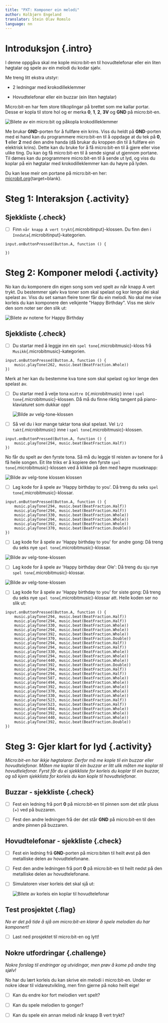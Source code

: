 ```yaml
---
title: "PXT: Komponer ein melodi"
author: Kolbjørn Engeland
translator: Stein Olav Romslo
language: nn
---
```



# Introduksjon {.intro}

I denne oppgåva skal me kople micro:bit-en til hovudtelefonar eller ein liten
høgtalar og spele av ein melodi du kodar sjølv.

Me treng litt ekstra utstyr:

- 2 ledningar med krokodilleklemmer

- Hovudtelefonar eller ein buzzar (ein liten høgtalar)

Micro:bit-en har fem store tilkoplingar på brettet som me kallar portar. Desse
er kopla til store hol og er merka __0__, __1__, __2__, __3V__ og __GND__ på
micro:bit-en.

![Bilete av ein micro:bit og påkopla krokodilleklemmer](kontakt.png)

Me brukar __GND__-porten for å fullføre ein krins. Viss du heldt på __GND__-porten
med ei hand kan du programmere micro:bit-en til å oppdage at du tek på __0__, __1__
eller __2__ med den andre handa (då brukar du kroppen din til å fullføre ein
elektrisk krins). Dette kan du bruke for å få micro:bit-en til å gjere eller
vise ulike ting. Du kan òg få micro:bit-en til å sende signal ut gjennom
portane. Til dømes kan du programmere micro:bit-en til å sende ut lyd, og viss
du koplar på ein høgtalar med krokodilleklemmer kan du høyre på lyden.

Du kan lese meir om portane på micro:bit-en her:
[microbit.org](https://microbit.org/no/guide/hardware/pins/){target=blank}.


# Steg 1: Interaksjon {.activity}

## Sjekkliste {.check}

- [ ] Finn `når knapp A vert trykt`{.microbitinput}-klossen. Du finn den i
`Inndata`{.microbitinput}-kategorien.

```microbit
input.onButtonPressed(Button.A, function () {

})
```


# Steg 2: Komponer melodi {.activity}

No kan du komponere din eigen song som ved spelt av når knapp A vert trykt. Du
bestemmer sjølv kva toner som skal spelast og kor lenge dei skal spelast av.
Viss du set saman fleire toner får du ein melodi. No skal me vise korleis du kan
komponere den velkjente "Happy Birthday". Viss me skriv den som noter ser den
slik ut:

![Bilete av notene for Happy Birthday](noter.png)

## Sjekkliste {.check}

- [ ] Du startar med å leggje inn ein `spel tone`{.microbitmusic}-kloss frå
`Musikk`{.microbitmusic}-kategorien.

```microbit
input.onButtonPressed(Button.A, function () {
    music.playTone(262, music.beat(BeatFraction.Whole))
})
```

Merk at her kan du bestemme kva tone som skal spelast og kor lenge den spelast
av.

- [ ] Du startar med å velje tona `midtre D`{.microbitmusic} inne i
	`spel tone`{.microbitmusic}-klossen. Då må du finne riktig tangent på
	piano-klaviaturet som dukkar opp!

	![Bilde av velg-tone-klossen](velg_tone.png)

- [ ] Så vel du i kor mange taktar tona skal spelast. Vel `1/2 takt`{.microbitmusic}
	inne i `spel tone`{.microbitmusic}-klossen.

```microbit
input.onButtonPressed(Button.A, function () {
    music.playTone(294, music.beat(BeatFraction.Half))
})
```

No får du spelt av den fyrste tona. Så må du leggje til reisten av tonene for å
få heile songen. Eit lite triks er å kopiere den fyrste `spel tone`{.microbitmusic}-klossen
ved å klikke på den med høgre museknapp:

![Bilde av velg-tone klossen klossen](kopier_blokk.png)

- [ ] Lag kode for å spele av 'Happy birthday to you'. Då treng du seks
`spel tone`{.microbitmusic}-klossar.

```microbit
input.onButtonPressed(Button.A, function () {
    music.playTone(294, music.beat(BeatFraction.Half))
    music.playTone(294, music.beat(BeatFraction.Half))
    music.playTone(330, music.beat(BeatFraction.Whole))
    music.playTone(294, music.beat(BeatFraction.Whole))
    music.playTone(392, music.beat(BeatFraction.Whole))
    music.playTone(370, music.beat(BeatFraction.Double))
})
```

- [ ] Lag kode for å spele av 'Happy birthday to you' for andre gong: Då treng
  du seks nye `spel tone`{.microbitmusic}-klossar.

![Bilde av velg-tone-klossen](andre_linje.png)

- [ ] Lag kode for å spele av 'Happy birthday dear Ole': Då treng du sju nye
  `spel tone`{.microbitmusic}-klossar.

![Bilde av velg-tone-klossen](tredje_linje.png)

- [ ] Lag kode for å spele av 'Happy birthday to you' for siste gong: Då treng
  du seks nye `spel tone`{.microbitmusic}-klossar att. Heile koden ser no slik
	ut:

```microbit
input.onButtonPressed(Button.A, function () {
    music.playTone(294, music.beat(BeatFraction.Half))
    music.playTone(294, music.beat(BeatFraction.Half))
    music.playTone(330, music.beat(BeatFraction.Whole))
    music.playTone(294, music.beat(BeatFraction.Whole))
    music.playTone(392, music.beat(BeatFraction.Whole))
    music.playTone(370, music.beat(BeatFraction.Double))
    music.playTone(294, music.beat(BeatFraction.Half))
    music.playTone(294, music.beat(BeatFraction.Half))
    music.playTone(330, music.beat(BeatFraction.Whole))
    music.playTone(294, music.beat(BeatFraction.Whole))
    music.playTone(440, music.beat(BeatFraction.Whole))
    music.playTone(392, music.beat(BeatFraction.Double))
    music.playTone(294, music.beat(BeatFraction.Half))
    music.playTone(294, music.beat(BeatFraction.Half))
    music.playTone(587, music.beat(BeatFraction.Whole))
    music.playTone(494, music.beat(BeatFraction.Whole))
    music.playTone(392, music.beat(BeatFraction.Whole))
    music.playTone(370, music.beat(BeatFraction.Whole))
    music.playTone(330, music.beat(BeatFraction.Whole))
    music.playTone(523, music.beat(BeatFraction.Half))
    music.playTone(523, music.beat(BeatFraction.Half))
    music.playTone(494, music.beat(BeatFraction.Whole))
    music.playTone(392, music.beat(BeatFraction.Whole))
    music.playTone(440, music.beat(BeatFraction.Whole))
    music.playTone(392, music.beat(BeatFraction.Double))
})
```


# Steg 3: Gjer klart for lyd {.activity}

*Micro:bit-en har ikkje høgtalarar. Derfor må me kople til ein buzzar eller
 hovudtelefonar. Måten me koplar til ein buzzar er litt ulik måten me koplar til
 hovudtelefonar. Fyrst får du ei sjekkliste for korleis du koplar til ein
 buzzar, og så kjem sjekklista for korleis du kan kople til hovudtelefonar.*

## Buzzar - sjekkliste {.check}

- [ ] Fest ein ledning frå port __0__ på micro:bit-en til pinnen som det står
  pluss (+) ved på buzzaren.

- [ ] Fest den andre ledningen frå der det står __GND__ på micro:bit-en til den
  andre pinnen på buzzaren.

## Hovudtelefonar - sjekkliste {.check}

- [ ] Fest ein ledning frå __GND__-porten på micro:biten til heilt øvst på den
  metalliske delen av hovudtelefonane.

- [ ] Fest den andre ledningen frå port __0__ på micro:bit-en til heilt nedst på
  den metalliske delen av hovudtelefonane.

- [ ] Simulatoren viser korleis det skal sjå ut:

	![Bilete av korleis ein koplar til hovudtelefonar](tilkobling_lyd.png)

## Test prosjektet {.flag}

*No er det på tide å sjå om micro:bit-en klarar å spele melodien du har
 komponert!*

- [ ] Last ned prosjektet til micro:bit-en og lytt!


## Nokre utfordringar {.challenge}

*Nokre forslag til endringar og utvidingar, men prøv å kome på andre ting
 sjølv!*

No har du lært korleis du kan skrive ein melodi i micro:bit-en. Under er nokre
idear til vidareutvikling, men finn gjerne på noko heilt eige!

- [ ] Kan du endre kor fort melodien vert spelt?

- [ ] Kan du spele melodien to gonger?

- [ ] Kan du spele ein annan melodi når knapp B vert trykt?
